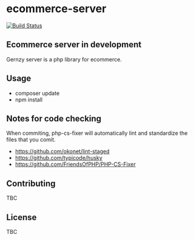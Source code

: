 # ecommerce-server
[![Build Status](https://travis-ci.com/gernzy/gernzy-server.svg?branch=master)](https://travis-ci.com/gernzy/gernzy-server)

## Ecommerce server in development
Gernzy server is a php library for ecommerce.

## Usage
* composer update
* npm install

## Notes for code checking

When commiting, php-cs-fixer will automatically lint and standardize the files that you comit.
* https://github.com/okonet/lint-staged
* https://github.com/typicode/husky
* https://github.com/FriendsOfPHP/PHP-CS-Fixer

## Contributing
TBC

## License
TBC
